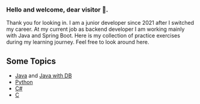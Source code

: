 ### Hello and welcome, dear visitor 👋.
Thank you for looking in. I am a junior developer since 2021 after I switched my career. 
At my current job as backend developer I am working mainly with Java and Spring Boot.
Here is my collection of practice exercises during my learning journey. Feel free to look around here.

## Some Topics
- [Java](https://github.com/Sorayal/Java_Training) and [Java with DB](https://github.com/Sorayal/Java_Training_with_DB)
- [Python](https://github.com/Sorayal/Python_Training)
- [C#](https://github.com/Sorayal/CSharp)
- [C](https://github.com/Sorayal/C)

<!--
- [Web Development](https://github.com/Sorayal/Web_Development_Training)
- [JavaScript](https://github.com/Sorayal/JavaScript_Training)




**Sorayal/Sorayal** is a ✨ _special_ ✨ repository because its `README.md` (this file) appears on your GitHub profile.

Here are some ideas to get you started:

- 🔭 I’m currently working on ...
- 🌱 I’m currently learning ...
- 👯 I’m looking to collaborate on ...
- 🤔 I’m looking for help with ...
- 💬 Ask me about ...
- 📫 How to reach me: ...
- 😄 Pronouns: ...
- ⚡ Fun fact: ...
-->

<!--Hi there 👋 -->
